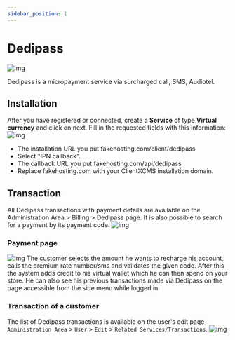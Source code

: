 ```yaml
---
sidebar_position: 1
---
```


# Dedipass
![img](http://dedipass.com/images/logo-white.png)

Dedipass is a micropayment service via surcharged call, SMS, Audiotel.

## Installation
After you have registered or connected, create a **Service** of type **Virtual currency** and click on next. Fill in the requested fields with this information: 
![img](https://media.discordapp.net/attachments/926274245225504779/954699793060462662/unknown.png)
- The installation URL you put fakehosting.com/client/dedipass
- Select "IPN callback".
- The callback URL you put fakehosting.com/api/dedipass
- Replace fakehosting.com with your ClientXCMS installation domain.
## Transaction
All Dedipass transactions with payment details are available on the Administration Area > Billing > Dedipass page.
It is also possible to search for a payment by its payment code.
![img](https://media.discordapp.net/attachments/926274245225504779/954702127882715156/unknown.png)
### Payment page 
![img](https://media.discordapp.net/attachments/926274245225504779/954705231567011900/unknown.png)
The customer selects the amount he wants to recharge his account, calls the premium rate number/sms and validates the given code. After this the system adds credit to his virtual wallet which he can then spend on your store.
He can also see his previous transactions made via Dedipass on the page accessible from the side menu while logged in
### Transaction of a customer
The list of Dedipass transactions is available on the user's edit page `Administration Area` > `User` > `Edit` > `Related Services/Transactions`.
![img](https://media.discordapp.net/attachments/926274245225504779/954701610804736030/unknown.png)